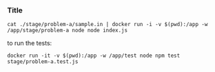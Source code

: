 ### Title

<!-- problem-start: id -->

```
cat ./stage/problem-a/sample.in | docker run -i -v $(pwd):/app -w /app/stage/problem-a node node index.js
```

to run the tests:

```
docker run -it -v $(pwd):/app -w /app/test node npm test stage/problem-a.test.js
```

<!-- problem-end: id -->
